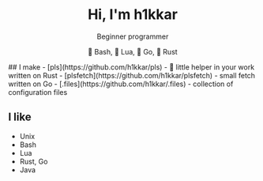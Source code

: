 <h1 align="center">Hi, I'm h1kkar</h1>
</p>
<div align="center">
<p>Beginner programmer</p>
<p>💾  Bash, 🌙  Lua, 🐹  Go, 🦀  Rust</p>
</div>
## I make
- [pls](https://github.com/h1kkar/pls) - 🌸 little helper in your work  written on Rust
- [plsfetch](https://github.com/h1kkar/plsfetch) - small fetch written on Go
- [.files](https://github.com/h1kkar/.files) - сollection of configuration files

## I like
- Unix
- Bash
- Lua
- Rust, Go
- Java